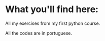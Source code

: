 # What you'll find here:

All my exercises from my first python course.

All the codes are in portuguese.
